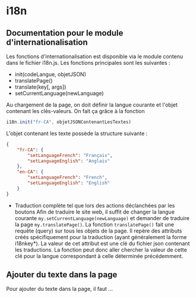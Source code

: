 i18n
=====

Documentation pour le module d'internationalisation
-----

Les fonctions d'internationalisation est disponible via le module contenu dans le fichier i18n.js.
Les fonctions principales sont les suivantes : 

* init(codeLangue, objetJSON)
* translatePage()
* translate(key[, args])
* setCurrentLanguage(newLanguage)

Au chargement de la page, on doit définir la langue courante et l'objet contenant les clés-valeurs. On fait ça grâce à la fonction 

```javascript
i18n.init("fr-CA", objetJSONContenantLesTextes)
```

L'objet contenant les texte possède la structure suivante : 

```json
{
    "fr-CA": {  	
        "setLanguageFrench": "Français",
        "setLanguageEnglish": "Anglais"
    },
    "en-CA": {
        "setLanguageFrench": "French",
        "setLanguageEnglish": "English"
    }
}
```

* Traduction complète tel que lors des actions déclanchées par les boutons
Afin de traduire le site web, il suffit de changer la langue courante ```my.setCurrentLanguage(newLanguage)``` et demander de traduire la page ```my.translatePage()```.
La fonction ```translatePage()``` fait une requête (query) sur tous les objets de la page. Il repère des attributs créés spécifiquement pour la traduction (ayant généralement la forme i18nkey*). La valeur de cet attribut est une clé du fichier json contenant les traductions. La fonction peut donc aller chercher la valeur de cette clé pour la langue correspondant à celle déterminée précédemment.

Ajouter du texte dans la page
----
Pour ajouter du texte dans la page, il faut ...
